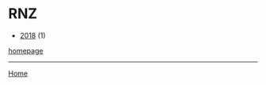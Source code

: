 # RNZ

  * [2018](./rnz-2018.md) (1)

[homepage](https://www.rnz.co.nz/)

----

[Home](../index.md)
